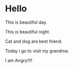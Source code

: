 # Hello
This is beautiful day.

This is beautiful night.

Cat and dog are best friend.

Today i go to visit my grandma.

I am Angry!!!!